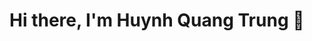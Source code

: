 # Hi there, I'm Huynh Quang Trung 👋

<!--
**trunghq0205/trunghq0205** is a ✨ _special_ ✨ repository because its `README.md` (this file) appears on your GitHub profile.

- I am currently studying for a bachelor's degree in Data Science at University Of Science - VNUHCM.
- 👯 I’m looking to collaborate on ...
- 🤔 I’m looking for help with ...
- 💬 Ask me about ...
- 📫 How to reach me: ...
- 😄 Pronouns: ...
- ⚡ Fun fact: ...
-->
